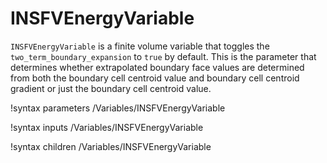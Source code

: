 # INSFVEnergyVariable

`INSFVEnergyVariable` is a finite volume variable that
toggles the `two_term_boundary_expansion` to `true` by default. This is the
parameter that determines whether extrapolated boundary face values are
determined from both the boundary cell centroid value and boundary cell centroid
gradient or just the boundary cell centroid value.

!syntax parameters /Variables/INSFVEnergyVariable

!syntax inputs /Variables/INSFVEnergyVariable

!syntax children /Variables/INSFVEnergyVariable
